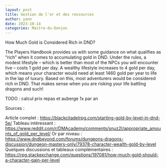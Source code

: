 ```yaml
---
layout: post
title: Gestion de l'or et des ressources
author: yann
date: 2023-10-14
categories: Maitre-du-Donjon
---
```


How Much Gold is Considered Rich in DND?

The Players Handbook provides us with some guidance on what qualifies as “rich” when it comes to accumulating gold in DND. Under the rules, a modest lifestyle – which is better than most of the NPCs you will encounter live – costs 1 gold per day. A wealthy lifestyle increases to 4 gold per day, which means your character would need at least 1460 gold per year to life in the lap of luxury. Based on this, most adventurers would be considered rich in DND. That makes sense when you are risking your life battling dragons and such!

TODO : calcul prix repas et auberge 1x par an

Sources :

Article complet : https://blackcitadelrpg.com/starting-gold-by-level-in-dnd-5e/
Tableau intéressant : https://www.reddit.com/r/DMAcademy/comments/snuz2l/appropriate_amounts_of_gold_per_level/
Or par niveau : https://www.dndbeyond.com/forums/dungeons-dragons-discussion/dungeon-masters-only/79378-character-wealth-gold-by-level
Quelques discussions et tableaux complémentaires : https://rpg.stackexchange.com/questions/197081/how-much-gold-should-a-character-gain-per-level


